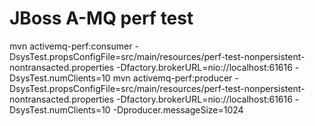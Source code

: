 # JBoss A-MQ perf test

mvn activemq-perf:consumer -DsysTest.propsConfigFile=src/main/resources/perf-test-nonpersistent-nontransacted.properties -Dfactory.brokerURL=nio://localhost:61616 -DsysTest.numClients=10
mvn activemq-perf:producer -DsysTest.propsConfigFile=src/main/resources/perf-test-nonpersistent-nontransacted.properties -Dfactory.brokerURL=nio://localhost:61616 -DsysTest.numClients=10 -Dproducer.messageSize=1024

